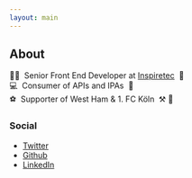 ```yaml
---
layout: main
---
```


## About

<span aria-hidden="true">👨‍💻&nbsp;</span>
Senior Front End Developer at <a href="https://www.inspiretec.com" rel="noreferrer noopener">Inspiretec</a>
<span aria-hidden="true">&nbsp;🏴󠁧󠁢󠁷󠁬󠁳󠁿</span>
<br />
<span aria-hidden="true">💻&nbsp;</span>
Consumer of APIs and IPAs
<span aria-hidden="true">&nbsp;🍺</span>
<br />
<span aria-hidden="true">⚽️&nbsp;</span>
Supporter of West Ham &amp; 1. FC Köln
<span aria-hidden="true">&nbsp;⚒️&nbsp;🐐</span>

### Social
- <a href="https://twitter.com/thebencourt" rel="noreferrer noopener">Twitter</a>
- <a href="https://github.com/descendent87" rel="noreferrer noopener">Github</a>
- <a href="https://www.linkedin.com/in/ben-court-96163a103/" rel="noreferrer noopener">LinkedIn</a>